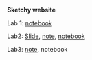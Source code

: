 **Sketchy website**



Lab 1: [notebook](https://stat222.github.io/assets/Lab1.zip)



Lab2: [Slide](https://slides.com/zihaochen-1/hypothesis-testing/fullscreen), [note](https://stat222.github.io/assets/Lab2Note.pdf), [notebook](https://stat222.github.io/assets/Lab2.zip)



Lab3: [note](http://ftp.cs.wisc.edu/pub/users/keles/849_TEX/lecture_100108.pdf), notebook



